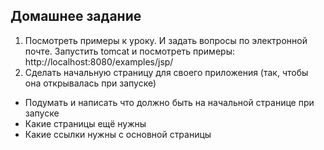 Домашнее задание
----------------

1. Посмотреть примеры к уроку.
 И задать вопросы по электронной почте.
Запустить tomcat и посмотреть примеры:
http://localhost:8080/examples/jsp/  
2. Сделать начальную страницу для своего приложения 
(так, чтобы она открывалась при запуске)
 * Подумать и написать что должно быть на начальной странице при запуске
 * Какие страницы ещё нужны
 * Какие ссылки нужны с основной страницы
 

